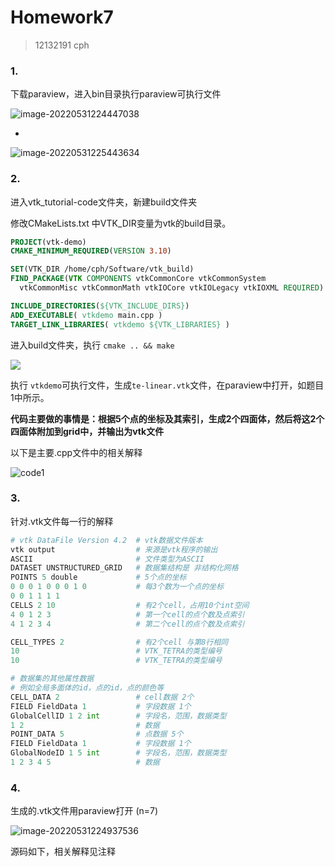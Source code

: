 # Homework7

> 12132191 cph 

### 1.

下载paraview，进入bin目录执行paraview可执行文件

![image-20220531224447038](https://perhaps-1306015279.cos.ap-guangzhou.myqcloud.com/image-20220531224447038.png)

-

![image-20220531225443634](https://perhaps-1306015279.cos.ap-guangzhou.myqcloud.com/image-20220531225443634.png)

### 2.

进入vtk_tutorial-code文件夹，新建build文件夹

修改CMakeLists.txt 中VTK_DIR变量为vtk的build目录。

```cmake
PROJECT(vtk-demo)
CMAKE_MINIMUM_REQUIRED(VERSION 3.10)

SET(VTK_DIR /home/cph/Software/vtk_build)
FIND_PACKAGE(VTK COMPONENTS vtkCommonCore vtkCommonSystem
  vtkCommonMisc vtkCommonMath vtkIOCore vtkIOLegacy vtkIOXML REQUIRED)

INCLUDE_DIRECTORIES(${VTK_INCLUDE_DIRS})
ADD_EXECUTABLE( vtkdemo main.cpp )
TARGET_LINK_LIBRARIES( vtkdemo ${VTK_LIBRARIES} )
```

进入build文件夹，执行 `cmake .. && make`

![](https://perhaps-1306015279.cos.ap-guangzhou.myqcloud.com/image-20220531224553707.png)

执行 `vtkdemo`可执行文件，生成`te-linear.vtk`文件，在paraview中打开，如题目1中所示。

**代码主要做的事情是：根据5个点的坐标及其索引，生成2个四面体，然后将这2个四面体附加到grid中，并输出为vtk文件**

以下是主要.cpp文件中的相关解释

![code1](https://perhaps-1306015279.cos.ap-guangzhou.myqcloud.com/code1.png)

### 3.

针对.vtk文件每一行的解释

```python
# vtk DataFile Version 4.2	# vtk数据文件版本
vtk output					# 来源是vtk程序的输出
ASCII						# 文件类型为ASCII
DATASET UNSTRUCTURED_GRID	# 数据集结构是 非结构化网格
POINTS 5 double				# 5个点的坐标
0 0 0 1 0 0 0 1 0 			# 每3个数为一个点的坐标	
0 0 1 1 1 1 				
CELLS 2 10					# 有2个cell，占用10个int空间
4 0 1 2 3 					# 第一个cell的点个数及点索引
4 1 2 3 4 					# 第二个cell的点个数及点索引

CELL_TYPES 2				# 有2个cell 与第8行相同
10							# VTK_TETRA的类型编号
10							# VTK_TETRA的类型编号

# 数据集的其他属性数据
# 例如全局多面体的id，点的id，点的颜色等
CELL_DATA 2					# cell数据 2个
FIELD FieldData 1			# 字段数据 1个
GlobalCellID 1 2 int		# 字段名，范围，数据类型
1 2 						# 数据
POINT_DATA 5				# 点数据 5个
FIELD FieldData 1			# 字段数据 1个
GlobalNodeID 1 5 int		# 字段名，范围，数据类型
1 2 3 4 5 					# 数据
```

### 4.

生成的.vtk文件用paraview打开 (n=7)

![image-20220531224937536](https://perhaps-1306015279.cos.ap-guangzhou.myqcloud.com/image-20220531224937536.png)

源码如下，相关解释见注释





